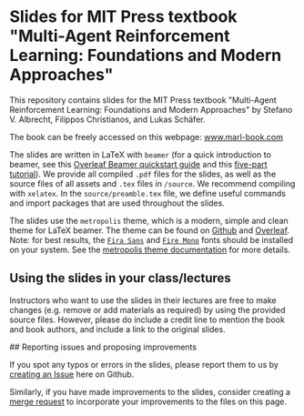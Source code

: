 # Slides for MIT Press textbook "Multi-Agent Reinforcement Learning: Foundations and Modern Approaches"

This repository contains slides for the MIT Press textbook "Multi-Agent Reinforcement Learning: Foundations and Modern Approaches" by Stefano V. Albrecht, Filippos Christianos, and Lukas Schäfer.

The book can be freely accessed on this webpage: www.marl-book.com

The slides are written in LaTeX with `beamer` (for a quick introduction to beamer, see this [Overleaf Beamer quickstart guide](https://www.overleaf.com/learn/latex/Beamer) and this [five-part tutorial](https://www.overleaf.com/learn/latex/Beamer_Presentations%3A_A_Tutorial_for_Beginners_(Part_1)%E2%80%94Getting_Started)). We provide all compiled `.pdf` files for the slides, as well as the source files of all assets and `.tex` files in `/source`. We recommend compiling with `xelatex`. In the `source/preamble.tex` file, we define useful commands and import packages that are used throughout the slides.

The slides use the `metropolis` theme, which is a modern, simple and clean theme for LaTeX beamer. The theme can be found on [Github](https://github.com/matze/mtheme) and [Overleaf](https://www.overleaf.com/latex/templates/metropolis-beamer-theme/qzyvdhrntfmr). Note: for best results, the [`Fira Sans`](https://fonts.google.com/specimen/Fira+Sans) and [`Fire Mono`](https://fonts.google.com/specimen/Fira+Mono) fonts should be installed on your system. See the [metropolis theme documentation](https://github.com/matze/mtheme?tab=readme-ov-file#installation) for more details.


## Using the slides in your class/lectures

Instructors who want to use the slides in their lectures are free to make changes (e.g. remove or add materials as required) by using the provided source files. However, please do include a credit line to mention the book and book authors, and include a link to the original slides.


## Reporting issues and proposing improvements

If you spot any typos or errors in the slides, please report them to us by [creating an Issue](https://docs.github.com/en/issues/tracking-your-work-with-issues/creating-an-issue) here on Github.

Similarly, if you have made improvements to the slides, consider creating a [merge request](https://docs.github.com/en/pull-requests/collaborating-with-pull-requests/incorporating-changes-from-a-pull-request/merging-a-pull-request) to incorporate your improvements to the files on this page.